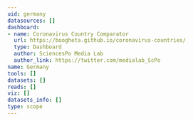 ```yaml
---
uid: germany
datasources: []
dashboard:
- name: Coronavirus Country Comparator
  url: https://boogheta.github.io/coronavirus-countries/
  type: Dashboard
  author: SciencesPo Media Lab
  author_link: https://twitter.com/medialab_ScPo
name: Germany
tools: []
datasets: []
reads: []
viz: []
datasets_info: []
type: scope
---
```


